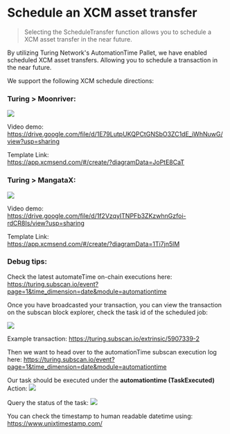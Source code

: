 # Schedule an XCM asset transfer   

> Selecting the ScheduleTransfer function allows you to schedule a XCM asset transfer in the near future.  


By utilizing Turing Network's AutomationTime Pallet, we have enabled scheduled XCM asset transfers. Allowing you to schedule a transaction in the near future. 

We support the following XCM schedule directions:

### Turing > Moonriver:    
![](/img/tur2ms.png)     
    


Video demo:  
https://drive.google.com/file/d/1E79LutpUKQPCtGNSbO3ZC1dE_iWhNuwG/view?usp=sharing  


Template Link:   
https://app.xcmsend.com/#/create/?diagramData=JoPtE8CaT



### Turing > MangataX:   
![](/img/tur2mas.png)      
    

Video demo:   
https://drive.google.com/file/d/1f2VzqyITNPFb3ZKzwhnGzfoi-rdCR8Is/view?usp=sharing



Template Link:    
https://app.xcmsend.com/#/create/?diagramData=1Ti7jn5lM 




### Debug tips:

 Check the latest automateTime on-chain executions here:
 https://turing.subscan.io/event?page=1&time_dimension=date&module=automationtime   


Once you have broadcasted your transaction, you can view the transaction on the subscan block explorer, check the task id of the scheduled job:

![](/img/turing_task_id.png)     

Example transaction:
https://turing.subscan.io/extrinsic/5907339-2


Then we want to head over to the automationTime subscan execution log here:
 https://turing.subscan.io/event?page=1&time_dimension=date&module=automationtime  

 Our task should be executed under the **automationtime (TaskExecuted)** Action:
 ![](/img/turtask.png)



Query the status of the task:
![](/img/checkturtask.png)


You can check the timestamp to human readable datetime using:
https://www.unixtimestamp.com/

